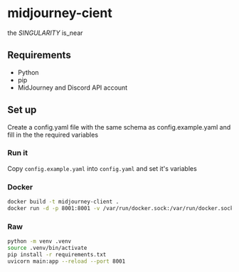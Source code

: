 # midjourney-cient

the _SINGULARITY_ is_near

## Requirements

- Python
- pip
- MidJourney and Discord API account

## Set up

Create a config.yaml file with the same schema as config.example.yaml and fill in the the required variables

### Run it

Copy `config.example.yaml` into `config.yaml` and set it's variables

### Docker

```bash
docker build -t midjourney-client .
docker run -d -p 8001:8001 -v /var/run/docker.sock:/var/run/docker.sock midjourney-client
```

### Raw

```bash
python -m venv .venv
source .venv/bin/activate
pip install -r requirements.txt
uvicorn main:app --reload --port 8001
```
